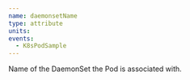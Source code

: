 ```yaml
---
name: daemonsetName
type: attribute
units:
events:
  - K8sPodSample
---
```


Name of the DaemonSet the Pod is associated with.
